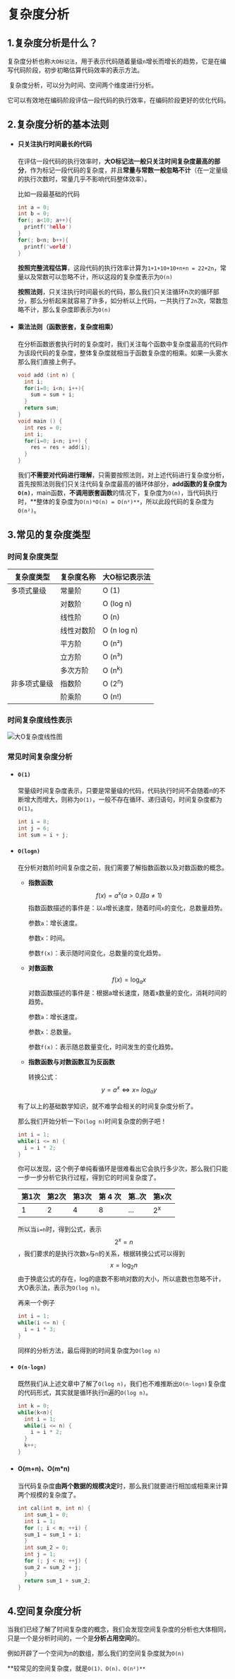 # 复杂度分析

## 1.复杂度分析是什么？

​	复杂度分析也称`大O标记法`，用于表示代码随着量级`n`增长而增长的趋势，它是在编写代码阶段，初步初略估算代码效率的表示方法。

​	复杂度分析，可以分为时间、空间两个维度进行分析。

​	它可以有效地在编码阶段评估一段代码的执行效率，在编码阶段更好的优化代码。

## 2.复杂度分析的基本法则

- #### 只关注执行时间最长的代码

  在评估一段代码的执行效率时，**大O标记法一般只关注时间复杂度最高的部分**，作为标记一段代码的复杂度，并且**常量与常数一般忽略不计**（在一定量级的执行次数时，常量几乎不影响代码整体效率）。

  比如一段最基础的代码

  ```c
  int a = 0;
  int b = 0;
  for(; a<10; a++){
    printf('hello')
  }
  for(; b<n; b++){
    printf('world')
  }
  ```

  **按照完整流程估算**，这段代码的执行效率计算为`1+1+10+10+n+n = 22+2n`，常量以及常数可以忽略不计，所以这段的复杂度表示为`O(n)`

  **按照法则**，只关注执行时间最长的代码，那么我们只关注循环n次的循环部分，那么分析起来就容易了许多，如分析以上代码，一共执行了`2n`次，常数忽略不计，那么复杂度即表示为`O(n)`

- #### 乘法法则（函数嵌套，复杂度相乘）

  在分析函数嵌套执行时的复杂度时，我们关注每个函数中复杂度最高的代码作为该段代码的复杂度，整体复杂度就相当于函数复杂度的相乘。如果一头雾水那么我们直接上例子。

  ```c
  void add (int n) {
    int i;
    for(i=0; i<n; i++){
      sum = sum + i;
    }
    return sum;
  }
  void main () {
    int res = 0;
    int i;
    for(i=0; i<n; i++) {
      res = res + add(i);
    }
  }
  ```

  我们**不需要对代码进行理解**，只需要按照法则，对上述代码进行复杂度分析，首先按照法则我们只关注代码复杂度最高的循环体部分，**add函数的复杂度为`O(n)`**，main函数，**不调用嵌套函数**的情况下，复杂度为`O(n)`，当代码执行时，**整体的复杂度为`O(n)*O(n) = O(n²)**`，所以此段代码的复杂度为`O(n²)`。

## 3.常见的复杂度类型

### 时间复杂度类型

| 复杂度类型 | 复杂度名称 | 大O标记表示法 |
| ---------- | ---------- | ------------- |
| 多项式量级 | 常量阶     | O (1)         |
|            | 对数阶     | O (log n)     |
|            | 线性阶     | O (n)         |
|            | 线性对数阶 | O (n log n)   |
|            | 平方阶     | O (n²)        |
|            | 立方阶     | O (n³)        |
|            | 多次方阶   | O (n<sup>k</sup>)        |
| 非多项式量级 | 指数阶 | O (2<sup>n</sup>) |
| | 阶乘阶 | O (n!) |

### 时间复杂度线性表示

![大O复杂度线性图](assets/大O复杂度线性图.jpg)

### 常见时间复杂度分析

- #### `O(1)`

  常量级时间复杂度表示，只要是常量级的代码，代码执行时间不会随着n的不断增大而增大，则称为`O(1)`，一般不存在循环、递归语句，时间复杂度都为`O(1)`。

  ```c
  int i = 8;
  int j = 6;
  int sum = i + j;
  ```

  

- #### `O(logn)`

  在分析对数阶时间复杂度之前，我们需要了解指数函数以及对数函数的概念。

  - **指数函数**
    $$
    f(x)=a^x (a > 0 且 a ≠ 1)
    $$
    指数函数描述的事件是：以`a`增长速度，随着时间`x`的变化，总数量趋势。

    参数`a`：增长速度。

    参数`x`：时间。

    参数`f(x)`：表示随时间变化，总数量的变化趋势。

    

  - **对数函数**
    $$
    f(x)=\log_a x
    $$
    对数函数描述的事件是：根据a增长速度，随着x数量的变化，消耗时间的趋势。

    参数`a`：增长速度。

    参数`x`：总数量。

    参数`f(x)`：表示随总数量变化，时间发生的变化趋势。

    

  - **指数函数与对数函数互为反函数**

    转换公式：
    $$
    y = a^x   \Leftrightarrow   x=\;log_ay
    $$

  

  有了以上的基础数学知识，就不难学会相关的时间复杂度分析了。

  那么我们开始分析一下`O(log n)`时间复杂度的例子吧！

  ```c
  int i = 1;
  while(i <= n) {
    i = i * 2;
  }
  ```

  你可以发现，这个例子单纯看循环是很难看出它会执行多少次，那么我们只能一步一步分析它执行过程，得到它的时间复杂度了。

  | 第1次 | 第2次 | 第3次 | 第 4 次 | 第..次 | 第x次         |
  | ----- | ----- | ----- | ------- | ------ | ------------- |
  | 1     | 2     | 4     | 8       | ...    | 2<sup>x</sup> |

  所以当`i=n`时，得到公式，表示
  $$
  2^x = n
  $$
  ，我们要求的是执行次数`x`与`n`的关系，根据转换公式可以得到
  $$
  x=\log_2 n
  $$
  由于换底公式的存在，log的底数不影响对数的大小，所以底数也忽略不计，大O表示法，表示为`O(log n)`。

  

  再来一个例子

  ```c
  int i = 1;
  while(i <= n) {
    i = i * 3;
  }
  ```

  同样的分析方法，最后得到的时间复杂度为`O(log n)`

- #### `O(n·logn)`

  既然我们从上述文章中了解了`O(log n)`，我们也不难推断出`O(n·logn)`复杂度的代码形式，其实就是循环执行n遍的`O(log n)`。

  ```c
  int k = 0;
  while(k<n){
    int i = 1;
    while(i <= n) {
      i = i * 2;
    }
    k++;
  }
  ```

  

- #### O(m+n)、O(m*n)

  当代码复杂度**由两个数据的规模决定**时，那么我们就要进行相加或相乘来计算两个规模的复杂度了。

  ```c
  int cal(int m, int n) {
    int sum_1 = 0;
    int i = 1;
    for (; i < m; ++i) {
    sum_1 = sum_1 + i;
    }
    int sum_2 = 0;
    int j = 1;
    for (; j < n; ++j) {
    sum_2 = sum_2 + j;
    }
    return sum_1 + sum_2;
  }
  ```

  

## 4.空间复杂度分析

当我们已经了解了时间复杂度的概念，我们会发现空间复杂度的分析也大体相同，只是一个是分析时间的，一个是**分析占用空间**的。

例如开辟了一个空间为n的数组，那么我们的空间复杂度就为`O(n)`

**较常见的空间复杂度，就是`O(1)、O(n)、O(n²)**`